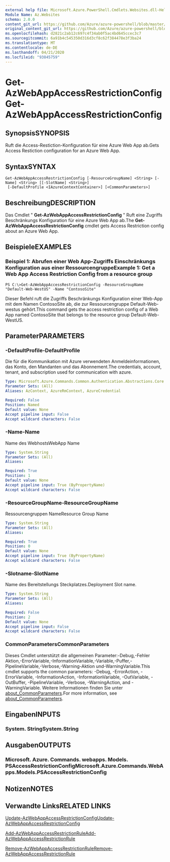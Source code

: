 ```yaml
---
external help file: Microsoft.Azure.PowerShell.Cmdlets.Websites.dll-Help.xml
Module Name: Az.Websites
schema: 2.0.0
content_git_url: https://github.com/Azure/azure-powershell/blob/master/src/Websites/Websites/help/Get-AzWebAppAccessRestrictionConfig.md
original_content_git_url: https://github.com/Azure/azure-powershell/blob/master/src/Websites/Websites/help/Get-AzWebAppAccessRestrictionConfig.md
ms.openlocfilehash: d2821c2ab12c697c4f34ab0f5ac4bd645ccec3c7
ms.sourcegitcommit: 6a91b4c545350d316d3cf8c62f384478e3f3ba24
ms.translationtype: MT
ms.contentlocale: de-DE
ms.lasthandoff: 04/21/2020
ms.locfileid: "93845759"
---
```

# <span data-ttu-id="20ef3-101">Get-AzWebAppAccessRestrictionConfig</span><span class="sxs-lookup"><span data-stu-id="20ef3-101">Get-AzWebAppAccessRestrictionConfig</span></span>

## <span data-ttu-id="20ef3-102">Synopsis</span><span class="sxs-lookup"><span data-stu-id="20ef3-102">SYNOPSIS</span></span>
<span data-ttu-id="20ef3-103">Ruft die Access-Restiction-Konfiguration für eine Azure Web App ab.</span><span class="sxs-lookup"><span data-stu-id="20ef3-103">Gets Access Restiction configuration for an Azure Web App.</span></span>

## <span data-ttu-id="20ef3-104">Syntax</span><span class="sxs-lookup"><span data-stu-id="20ef3-104">SYNTAX</span></span>

```
Get-AzWebAppAccessRestrictionConfig [-ResourceGroupName] <String> [-Name] <String> [[-SlotName] <String>]
 [-DefaultProfile <IAzureContextContainer>] [<CommonParameters>]
```

## <span data-ttu-id="20ef3-105">Beschreibung</span><span class="sxs-lookup"><span data-stu-id="20ef3-105">DESCRIPTION</span></span>
<span data-ttu-id="20ef3-106">Das Cmdlet " **Get-AzWebAppAccessRestrictionConfig** " Ruft eine Zugriffs Beschränkungs Konfiguration für eine Azure Web App ab.</span><span class="sxs-lookup"><span data-stu-id="20ef3-106">The **Get-AzWebAppAccessRestrictionConfig** cmdlet gets Access Restriction config about an Azure Web App.</span></span>

## <span data-ttu-id="20ef3-107">Beispiele</span><span class="sxs-lookup"><span data-stu-id="20ef3-107">EXAMPLES</span></span>

### <span data-ttu-id="20ef3-108">Beispiel 1: Abrufen einer Web App-Zugriffs Einschränkungs Konfiguration aus einer Ressourcengruppe</span><span class="sxs-lookup"><span data-stu-id="20ef3-108">Example 1: Get a Web App Access Restriction Config from a resource group</span></span>
```
PS C:\>Get-AzWebAppAccessRestrictionConfig -ResourceGroupName "Default-Web-WestUS" -Name "ContosoSite"
```

<span data-ttu-id="20ef3-109">Dieser Befehl ruft die Zugriffs Beschränkungs Konfiguration einer Web-App mit dem Namen ContosoSite ab, die zur Ressourcengruppe Default-Web-westus gehört.</span><span class="sxs-lookup"><span data-stu-id="20ef3-109">This command gets the access restriction config of a Web App named ContosoSite that belongs to the resource group Default-Web-WestUS.</span></span>

## <span data-ttu-id="20ef3-110">Parameter</span><span class="sxs-lookup"><span data-stu-id="20ef3-110">PARAMETERS</span></span>

### <span data-ttu-id="20ef3-111">-DefaultProfile</span><span class="sxs-lookup"><span data-stu-id="20ef3-111">-DefaultProfile</span></span>
<span data-ttu-id="20ef3-112">Die für die Kommunikation mit Azure verwendeten Anmeldeinformationen, das Konto, den Mandanten und das Abonnement.</span><span class="sxs-lookup"><span data-stu-id="20ef3-112">The credentials, account, tenant, and subscription used for communication with azure.</span></span>

```yaml
Type: Microsoft.Azure.Commands.Common.Authentication.Abstractions.Core.IAzureContextContainer
Parameter Sets: (All)
Aliases: AzContext, AzureRmContext, AzureCredential

Required: False
Position: Named
Default value: None
Accept pipeline input: False
Accept wildcard characters: False
```

### <span data-ttu-id="20ef3-113">-Name</span><span class="sxs-lookup"><span data-stu-id="20ef3-113">-Name</span></span>
<span data-ttu-id="20ef3-114">Name des Webhosts</span><span class="sxs-lookup"><span data-stu-id="20ef3-114">WebApp Name</span></span>

```yaml
Type: System.String
Parameter Sets: (All)
Aliases:

Required: True
Position: 1
Default value: None
Accept pipeline input: True (ByPropertyName)
Accept wildcard characters: False
```

### <span data-ttu-id="20ef3-115">-ResourceGroupName</span><span class="sxs-lookup"><span data-stu-id="20ef3-115">-ResourceGroupName</span></span>
<span data-ttu-id="20ef3-116">Ressourcengruppen Name</span><span class="sxs-lookup"><span data-stu-id="20ef3-116">Resource Group Name</span></span>

```yaml
Type: System.String
Parameter Sets: (All)
Aliases:

Required: True
Position: 0
Default value: None
Accept pipeline input: True (ByPropertyName)
Accept wildcard characters: False
```

### <span data-ttu-id="20ef3-117">-Slotname</span><span class="sxs-lookup"><span data-stu-id="20ef3-117">-SlotName</span></span>
<span data-ttu-id="20ef3-118">Name des Bereitstellungs Steckplatzes.</span><span class="sxs-lookup"><span data-stu-id="20ef3-118">Deployment Slot name.</span></span>

```yaml
Type: System.String
Parameter Sets: (All)
Aliases:

Required: False
Position: 2
Default value: None
Accept pipeline input: False
Accept wildcard characters: False
```

### <span data-ttu-id="20ef3-119">CommonParameters</span><span class="sxs-lookup"><span data-stu-id="20ef3-119">CommonParameters</span></span>
<span data-ttu-id="20ef3-120">Dieses Cmdlet unterstützt die allgemeinen Parameter:-Debug,-Fehler Aktion,-ErrorVariable,-InformationVariable,-Variable,-Puffer,-PipelineVariable,-Verbose,-Warning-Aktion und-WarningVariable.</span><span class="sxs-lookup"><span data-stu-id="20ef3-120">This cmdlet supports the common parameters: -Debug, -ErrorAction, -ErrorVariable, -InformationAction, -InformationVariable, -OutVariable, -OutBuffer, -PipelineVariable, -Verbose, -WarningAction, and -WarningVariable.</span></span> <span data-ttu-id="20ef3-121">Weitere Informationen finden Sie unter [about_CommonParameters](http://go.microsoft.com/fwlink/?LinkID=113216).</span><span class="sxs-lookup"><span data-stu-id="20ef3-121">For more information, see [about_CommonParameters](http://go.microsoft.com/fwlink/?LinkID=113216).</span></span>

## <span data-ttu-id="20ef3-122">Eingaben</span><span class="sxs-lookup"><span data-stu-id="20ef3-122">INPUTS</span></span>

### <span data-ttu-id="20ef3-123">System. String</span><span class="sxs-lookup"><span data-stu-id="20ef3-123">System.String</span></span>

## <span data-ttu-id="20ef3-124">Ausgaben</span><span class="sxs-lookup"><span data-stu-id="20ef3-124">OUTPUTS</span></span>

### <span data-ttu-id="20ef3-125">Microsoft. Azure. Commands. webapps. Models. PSAccessRestrictionConfig</span><span class="sxs-lookup"><span data-stu-id="20ef3-125">Microsoft.Azure.Commands.WebApps.Models.PSAccessRestrictionConfig</span></span>

## <span data-ttu-id="20ef3-126">Notizen</span><span class="sxs-lookup"><span data-stu-id="20ef3-126">NOTES</span></span>

## <span data-ttu-id="20ef3-127">Verwandte Links</span><span class="sxs-lookup"><span data-stu-id="20ef3-127">RELATED LINKS</span></span>

[<span data-ttu-id="20ef3-128">Update-AzWebAppAccessRestrictionConfig</span><span class="sxs-lookup"><span data-stu-id="20ef3-128">Update-AzWebAppAccessRestrictionConfig</span></span>](./Update-AzWebAppAccessRestrictionConfig.md)

[<span data-ttu-id="20ef3-129">Add-AzWebAppAccessRestrictionRule</span><span class="sxs-lookup"><span data-stu-id="20ef3-129">Add-AzWebAppAccessRestrictionRule</span></span>](./Add-AzWebAppAccessRestrictionRule.md)

[<span data-ttu-id="20ef3-130">Remove-AzWebAppAccessRestrictionRule</span><span class="sxs-lookup"><span data-stu-id="20ef3-130">Remove-AzWebAppAccessRestrictionRule</span></span>](./Remove-AzWebAppAccessRestrictionRule.md)
